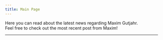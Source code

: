```yaml
---
title: Main Page
---
```


Here you can read about the latest news regarding Maxim Gutjahr.<br/>
Feel free to check out the most recent post from Maxim!

<hr/>
